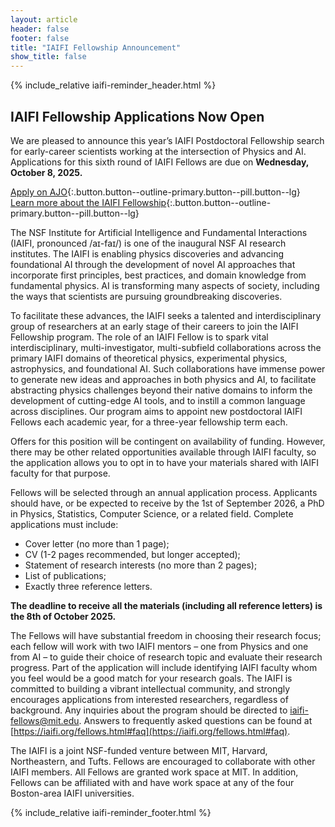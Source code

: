 ```yaml
---
layout: article
header: false
footer: false
title: "IAIFI Fellowship Announcement"
show_title: false
--- 
```



{% include_relative iaifi-reminder_header.html %}

## IAIFI Fellowship Applications Now Open

We are pleased to announce this year’s IAIFI Postdoctoral Fellowship 
search for early-career scientists working at the intersection of 
Physics and AI. Applications for this sixth round of IAIFI Fellows are 
due on **Wednesday, October 8, 2025.**

[Apply on AJO](https://academicjobsonline.org/ajo/jobs/27839){:.button.button--outline-primary.button--pill.button--lg} [Learn more about the IAIFI Fellowship](https://iaifi.org/fellows){:.button.button--outline-primary.button--pill.button--lg}

The NSF Institute for Artificial Intelligence and Fundamental Interactions (IAIFI, pronounced /aɪ-faɪ/) is one of the inaugural NSF AI research institutes. The IAIFI is enabling physics discoveries and advancing foundational AI through the development of novel AI approaches that incorporate first principles, best practices, and domain knowledge from fundamental physics. AI is transforming many aspects of society, including the ways that scientists are pursuing groundbreaking discoveries.

To facilitate these advances, the IAIFI seeks a talented and interdisciplinary group of researchers at an early stage of their careers to join the IAIFI Fellowship program. The role of an IAIFI Fellow is to spark vital interdisciplinary, multi-investigator, multi-subfield collaborations across the primary IAIFI domains of theoretical physics, experimental physics, astrophysics, and foundational AI. Such collaborations have immense power to generate new ideas and approaches in both physics and AI, to facilitate abstracting physics challenges beyond their native domains to inform the development of cutting-edge AI tools, and to instill a common language across disciplines. Our program aims to appoint new postdoctoral IAIFI Fellows each academic year, for a three-year fellowship term each.

Offers for this position will be contingent on availability of funding. However, there may be other related opportunities available through IAIFI faculty, so the application allows you to opt in to have your materials shared with IAIFI faculty for that purpose.

Fellows will be selected through an annual application process. Applicants should have, or be expected to receive by the 1st of September 2026, a PhD in Physics, Statistics, Computer Science, or a related field. Complete applications must include:

* Cover letter (no more than 1 page);
* CV (1-2 pages recommended, but longer accepted);
* Statement of research interests (no more than 2 pages);
* List of publications;
* Exactly three reference letters.

**The deadline to receive all the materials (including all reference letters) is the 8th of October 2025.**

The Fellows will have substantial freedom in choosing their research focus; each fellow will work with two IAIFI mentors – one from Physics and one from AI – to guide their choice of research topic and evaluate their research progress. Part of the application will include identifying IAIFI faculty whom you feel would be a good match for your research goals. The IAIFI is committed to building a vibrant intellectual community, and strongly encourages applications from interested researchers, regardless of background. Any inquiries about the program should be directed to [iaifi-fellows@mit.edu](mailto:iaifi-fellows@mit.edu). Answers to frequently asked questions can be found at [https://iaifi.org/fellows.html#faq](https://iaifi.org/fellows.html#faq).

The IAIFI is a joint NSF-funded venture between MIT, Harvard, Northeastern, and Tufts. Fellows are encouraged to collaborate with other IAIFI members. All Fellows are granted work space at MIT. In addition, Fellows can be affiliated with and have work space at any of the four Boston-area IAIFI universities.

{% include_relative iaifi-reminder_footer.html %}
